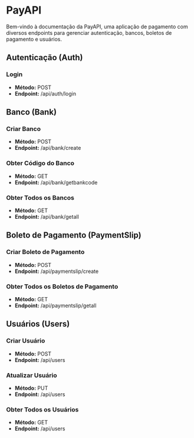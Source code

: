 # PayAPI

Bem-vindo à documentação da PayAPI, uma aplicação de pagamento com diversos endpoints para gerenciar autenticação, bancos, boletos de pagamento e usuários.

## Autenticação (Auth)

### Login
- **Método:** POST
- **Endpoint:** /api/auth/login

## Banco (Bank)

### Criar Banco
- **Método:** POST
- **Endpoint:** /api/bank/create

### Obter Código do Banco
- **Método:** GET
- **Endpoint:** /api/bank/getbankcode

### Obter Todos os Bancos
- **Método:** GET
- **Endpoint:** /api/bank/getall

## Boleto de Pagamento (PaymentSlip)

### Criar Boleto de Pagamento
- **Método:** POST
- **Endpoint:** /api/paymentslip/create

### Obter Todos os Boletos de Pagamento
- **Método:** GET
- **Endpoint:** /api/paymentslip/getall

## Usuários (Users)

### Criar Usuário
- **Método:** POST
- **Endpoint:** /api/users

### Atualizar Usuário
- **Método:** PUT
- **Endpoint:** /api/users

### Obter Todos os Usuários
- **Método:** GET
- **Endpoint:** /api/users
